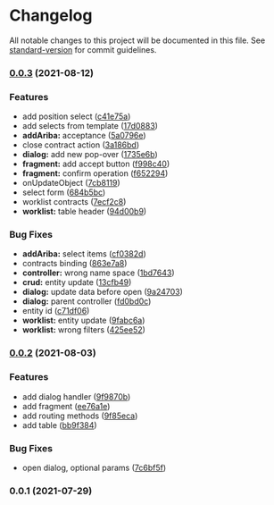# Changelog

All notable changes to this project will be documented in this file. See [standard-version](https://github.com/conventional-changelog/standard-version) for commit guidelines.

### [0.0.3](https://github.com/PampaDev/contratos/compare/v0.0.2...v0.0.3) (2021-08-12)


### Features

* add position select ([c41e75a](https://github.com/PampaDev/contratos/commit/c41e75aaed01f10b6b04af6079698010c1a70856))
* add selects from template ([17d0883](https://github.com/PampaDev/contratos/commit/17d08838bc8d3893b77bbfd687d0299ac6c0ccc9))
* **addAriba:** acceptance ([5a0796e](https://github.com/PampaDev/contratos/commit/5a0796e7e641c48da4ca665cff741324a7183c39))
* close contract action ([3a186bd](https://github.com/PampaDev/contratos/commit/3a186bd75e2930d52ce1a6eb943b8234677ede5b))
* **dialog:** add new pop-over ([1735e6b](https://github.com/PampaDev/contratos/commit/1735e6b1d5517a1665fd7330d447d4b18312e83d))
* **fragment:** add accept button ([f998c40](https://github.com/PampaDev/contratos/commit/f998c4094a7e42294ddc3503eaca4ba1fd2f32b9))
* **fragment:** confirm operation ([f652294](https://github.com/PampaDev/contratos/commit/f652294b5e887e5def69aa764c47c9a20b4caca7))
* onUpdateObject ([7cb8119](https://github.com/PampaDev/contratos/commit/7cb81199841ffcdc1f346e74d8ebdac24b1b47ea))
* select form ([684b5bc](https://github.com/PampaDev/contratos/commit/684b5bc2bfe57273413647af4fa1de3f4955f34e))
* worklist contracts ([7ecf2c8](https://github.com/PampaDev/contratos/commit/7ecf2c89ea83d71cee684aae1095f7f94c538c6c))
* **worklist:** table header ([94d00b9](https://github.com/PampaDev/contratos/commit/94d00b932937005f670fc4d5afc845dfa50f5649))


### Bug Fixes

* **addAriba:** select items ([cf0382d](https://github.com/PampaDev/contratos/commit/cf0382d06bef57b99741d4edf0c396c896b17052))
* contracts binding ([863e7a8](https://github.com/PampaDev/contratos/commit/863e7a8de002818309ef03e72117811ed0a82ad8))
* **controller:** wrong name space ([1bd7643](https://github.com/PampaDev/contratos/commit/1bd764342c0b978cd191f243adb451742b68f44c))
* **crud:** entity update ([13cfb49](https://github.com/PampaDev/contratos/commit/13cfb4945d150c4231e491a2af5f6cf7d424ebf9))
* **dialog:**  update data before open ([9a24703](https://github.com/PampaDev/contratos/commit/9a24703011e4c502a819932ec35b2ccc7b398996))
* **dialog:** parent controller ([fd0bd0c](https://github.com/PampaDev/contratos/commit/fd0bd0cbabd7284ba377c4114636b19e3ddc6b43))
* entity id ([c71df06](https://github.com/PampaDev/contratos/commit/c71df061fd7d7d8e7f9b5bdbd20d23bea84279c1))
* **worklist:** entity update ([9fabc6a](https://github.com/PampaDev/contratos/commit/9fabc6a43c7304d12133dd7a69292fd51ff91dd0))
* **worklist:** wrong filters ([425ee52](https://github.com/PampaDev/contratos/commit/425ee529b396a4f6a2af4e70234abb408f607720))

### [0.0.2](https://github.com/PampaDev/contratos/compare/v0.0.1...v0.0.2) (2021-08-03)


### Features

* add dialog handler ([9f9870b](https://github.com/PampaDev/contratos/commit/9f9870b606dba8c1698ca02a127123e357fc2107))
* add fragment ([ee76a1e](https://github.com/PampaDev/contratos/commit/ee76a1e79b165ad5dd05c00f39e7318dfcb46216))
* add routing methods ([9f85eca](https://github.com/PampaDev/contratos/commit/9f85ecab8f73acec783b50c2797dedaa6fe99b58))
* add table ([bb9f384](https://github.com/PampaDev/contratos/commit/bb9f384b9b907b7b88b26b61519280e12f482b41))


### Bug Fixes

* open dialog, optional params ([7c6bf5f](https://github.com/PampaDev/contratos/commit/7c6bf5f42c05e19210dfe02dbf2ed03460524c82))

### 0.0.1 (2021-07-29)
